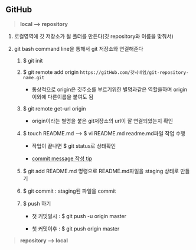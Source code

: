 ## GitHub

>  **local --> repository** 

 1. 로컬영역에 깃 저장소가 될 폴더를 만든다(깃 repository와 이름을 맞춰서)
 
 2. git bash command line을 통해서 git 저장소와 연결해준다
 
    1. $ git init
    
    2. $ git remote add origin `https://gitHub.com/깃닉네임/git-repository-name.git`
    
        - 통상적으로 origin은 깃주소를 부르기위한 별명과같은 역할을하며 origin 이외에 다른이름을 붙여도 됨
      
    3. $ git remote get-url origin 
    
        - origin이라는 별명을 붙은 git저장소의 url이 잘 연결되었는지 확인
      
      
    4. $ touch README.md --> $ vi README.md readme.md파일 작업 수행
    
        - 작업이 끝나면 $ git status로 상태확인
      
        - [commit message 작성 tip](https://www.conventionalcommits.org/en/v1.0.0-beta.2/)
      
    5. $ git add README.md 명령으로 README.md파일을 staging 상태로 만들기
      
    6. $ git commit : staging된 파일을 commit
    
    7. $ push 하기
    
        - 첫 커밋일시 : $ git push -u origin master
      
        - 첫 커밋이후 : $ git push origin master

> **repository --> local**
